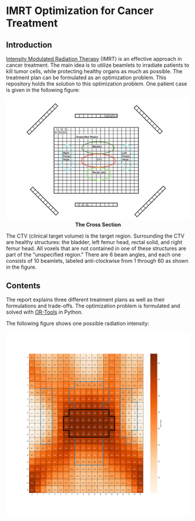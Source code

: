 # IMRT Optimization for Cancer Treatment

## Introduction

[Intensity Modulated Radiation Therapy](https://en.wikipedia.org/wiki/Radiation_therapy#Intensity-modulated_radiation_therapy_(IMRT)) (IMRT) is an effective approach in cancer treatment. The main idea is to utilize beamlets to irradiate patients to kill tumor cells, while protecting healthy organs as much as possible. The treatment plan can be formulated as an optimization problem. This repository holds the solution to this optimization problem. One patient case is given in the following figure:

<center><img src="imgs/radiation.png"></center>
<center><b>The Cross Section</b></center>

The CTV (clinical target volume) is the target region. Surrounding the CTV are healthy structures: the bladder, left femur head, rectal solid, and right femur head. All voxels that are not contained in one of these structures are part of the "unspecified region." There are 6 beam angles, and each one consists of 10 beamlets, labeled anti-clockwise from 1 through 60 as shown in the figure.


## Contents

The report explains three different treatment plans as well as their formulations and trade-offs. The optimization problem is formulated and solved with [OR-Tools](https://developers.google.com/optimization) in Python.

The following figure shows one possible radiation intensity:
<center><img src="report-tex/c-dose.png"></center>




